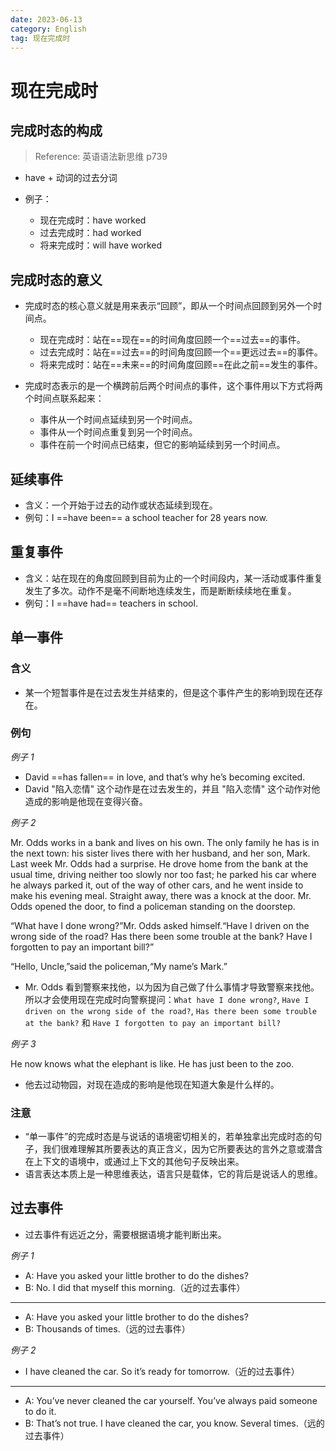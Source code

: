 ```yaml
---
date: 2023-06-13
category: English
tag: 现在完成时
---
```


# 现在完成时

## 完成时态的构成

> Reference: 英语语法新思维 p739

- have + 动词的过去分词

- 例子：
  - 现在完成时：have worked
  - 过去完成时：had worked
  - 将来完成时：will have worked

## 完成时态的意义

- 完成时态的核心意义就是用来表示“回顾”，即从一个时间点回顾到另外一个时间点。
  - 现在完成时：站在==现在==的时间角度回顾一个==过去==的事件。
  - 过去完成时：站在==过去==的时间角度回顾一个==更远过去==的事件。
  - 将来完成时：站在==未来==的时间角度回顾==在此之前==发生的事件。

- 完成时态表示的是一个横跨前后两个时间点的事件，这个事件用以下方式将两个时间点联系起来：
  - 事件从一个时间点延续到另一个时间点。
  - 事件从一个时间点重复到另一个时间点。
  - 事件在前一个时间点已结束，但它的影响延续到另一个时间点。

## 延续事件

- 含义：一个开始于过去的动作或状态延续到现在。
- 例句：I ==have been== a school teacher for 28 years now.

## 重复事件

- 含义：站在现在的角度回顾到目前为止的一个时间段内，某一活动或事件重复发生了多次。动作不是毫不间断地连续发生，而是断断续续地在重复。
- 例句：I ==have had== teachers in school.

## 单一事件

### 含义

- 某一个短暂事件是在过去发生并结束的，但是这个事件产生的影响到现在还存在。

### 例句

_例子 1_

- David ==has fallen== in love, and that’s why he’s becoming excited.
- David "陷入恋情" 这个动作是在过去发生的，并且 "陷入恋情" 这个动作对他造成的影响是他现在变得兴奋。

_例子 2_

Mr. Odds works in a bank and lives on his own. The only family he has is in the next town: his sister lives there with her husband, and her son, Mark. Last week Mr. Odds had a surprise. He drove home from the bank at the usual time, driving neither too slowly nor too fast; he parked his car where he always parked it, out of the way of other cars, and he went inside to
make his evening meal. Straight away, there was a knock at the door. Mr. Odds opened the door, to find a policeman standing on the doorstep.

“What have I done wrong?”Mr. Odds asked himself.“Have I driven on the wrong side of the road? Has there been some trouble at the bank? Have I forgotten to pay an important bill?”

“Hello, Uncle,”said the policeman,“My name’s Mark.”

- Mr. Odds 看到警察来找他，以为因为自己做了什么事情才导致警察来找他。所以才会使用现在完成时向警察提问：`What have I done wrong?`, `Have I driven on the wrong side of the road?`, `Has there been some trouble at the bank?` 和 `Have I forgotten to pay an important bill?`

_例子 3_

He now knows what the elephant is like. He has just been to the zoo.

- 他去过动物园，对现在造成的影响是他现在知道大象是什么样的。

### 注意

- “单一事件”的完成时态是与说话的语境密切相关的，若单独拿出完成时态的句⼦，我们很难理解其所要表达的真正含义，因为它所要表达的⾔外之意或潜含在上下⽂的语境中，或通过上下⽂的其他句⼦反映出来。
- 语⾔表达本质上是⼀种思维表达，语⾔只是载体，它的背后是说话⼈的思维。

## 过去事件

- 过去事件有远近之分，需要根据语境才能判断出来。

_例子 1_

- A: Have you asked your little brother to do the dishes?
- B: No. I did that myself this morning.（近的过去事件）

---

- A: Have you asked your little brother to do the dishes?
- B: Thousands of times.（远的过去事件）

_例子 2_

- I have cleaned the car. So it’s ready for tomorrow.（近的过去事件）

---

- A: You’ve never cleaned the car yourself. You’ve always paid someone to do it.
- B: That’s not true. I have cleaned the car, you know. Several times.（远的过去事件）
